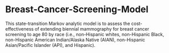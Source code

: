 # Breast-Cancer-Screening-Model
This state-transition Markov analytic model is to assess the cost-effectiveness of extending biennial mammography for breast cancer screening to age 80 by race (i.e., non-Hispanic whites, non-Hispanic Black, non-Hispanic American Indian/Alaska Native (AIAN), non-Hispanic Asian/Pacific Islander (API), and Hispanic).
